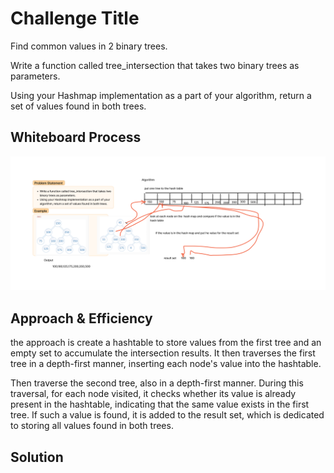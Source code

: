 # Challenge Title
Find common values in 2 binary trees.

Write a function called tree_intersection that takes two binary trees as parameters.

Using your Hashmap implementation as a part of your algorithm, return a set of values found in both trees.

## Whiteboard Process

![White board](tree_intersection.jpg)

## Approach & Efficiency

the approach is create a hashtable to store values from the first tree and an empty set to accumulate the intersection results. It then traverses the first tree in a depth-first manner, inserting each node's value into the hashtable. 

Then traverse the second tree, also in a depth-first manner. During this traversal, for each node visited, it checks whether its value is already present in the hashtable, indicating that the same value exists in the first tree. If such a value is found, it is added to the result set, which is dedicated to storing all values found in both trees.

## Solution